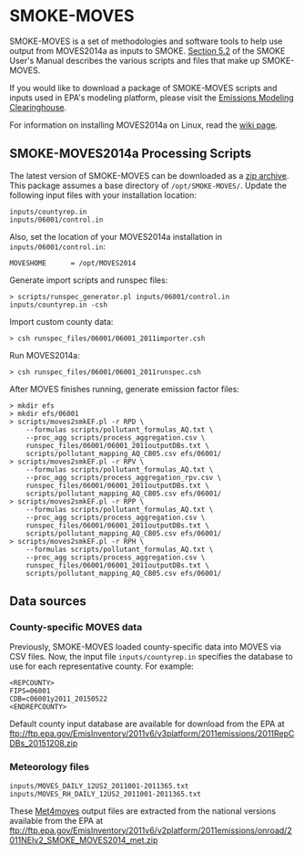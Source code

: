 # SMOKE-MOVES

SMOKE-MOVES is a set of methodologies and software tools to help use output from MOVES2014a as inputs to SMOKE. [Section 5.2](https://www.cmascenter.org/smoke/documentation/3.7/html/ch05s02.html) of the SMOKE User's Manual describes the various scripts and files that make up SMOKE-MOVES.

If you would like to download a package of SMOKE-MOVES scripts and inputs used in EPA's modeling platform, please visit the [Emissions Modeling Clearinghouse](https://www3.epa.gov/ttn/chief/emch/index.html).

For information on installing MOVES2014a on Linux, read the [wiki page](https://github.com/CEMPD/SMOKE-MOVES/wiki/Installing-MOVES2014a-on-Linux).

## SMOKE-MOVES2014a Processing Scripts

The latest version of SMOKE-MOVES can be downloaded as a [zip archive](https://github.com/CEMPD/SMOKE-MOVES/archive/master.zip). This package assumes a base directory of `/opt/SMOKE-MOVES/`. Update the following input files with your installation location:

```
inputs/countyrep.in
inputs/06001/control.in
```

Also, set the location of your MOVES2014a installation in `inputs/06001/control.in`:

`MOVESHOME      = /opt/MOVES2014`

Generate import scripts and runspec files:

`> scripts/runspec_generator.pl inputs/06001/control.in inputs/countyrep.in -csh`

Import custom county data:

`> csh runspec_files/06001/06001_2011importer.csh`

Run MOVES2014a:

`> csh runspec_files/06001/06001_2011runspec.csh`

After MOVES finishes running, generate emission factor files:

```
> mkdir efs
> mkdir efs/06001
> scripts/moves2smkEF.pl -r RPD \
    --formulas scripts/pollutant_formulas_AQ.txt \
    --proc_agg scripts/process_aggregation.csv \
    runspec_files/06001/06001_2011outputDBs.txt \
    scripts/pollutant_mapping_AQ_CB05.csv efs/06001/
> scripts/moves2smkEF.pl -r RPV \
    --formulas scripts/pollutant_formulas_AQ.txt \
    --proc_agg scripts/process_aggregation_rpv.csv \
    runspec_files/06001/06001_2011outputDBs.txt \
    scripts/pollutant_mapping_AQ_CB05.csv efs/06001/
> scripts/moves2smkEF.pl -r RPP \
    --formulas scripts/pollutant_formulas_AQ.txt \
    --proc_agg scripts/process_aggregation.csv \
    runspec_files/06001/06001_2011outputDBs.txt \
    scripts/pollutant_mapping_AQ_CB05.csv efs/06001/
> scripts/moves2smkEF.pl -r RPH \
    --formulas scripts/pollutant_formulas_AQ.txt \
    --proc_agg scripts/process_aggregation.csv \
    runspec_files/06001/06001_2011outputDBs.txt \
    scripts/pollutant_mapping_AQ_CB05.csv efs/06001/
```

## Data sources

### County-specific MOVES data

Previously, SMOKE-MOVES loaded county-specific data into MOVES via CSV files. Now, the input file `inputs/countyrep.in` specifies the database to use for each representative county. For example:

```
<REPCOUNTY>
FIPS=06001
CDB=c06001y2011_20150522
<ENDREPCOUNTY>
```

Default county input database are available for download from the EPA at ftp://ftp.epa.gov/EmisInventory/2011v6/v3platform/2011emissions/2011RepCDBs_20151208.zip

### Meteorology files

```
inputs/MOVES_DAILY_12US2_2011001-2011365.txt
inputs/MOVES_RH_DAILY_12US2_2011001-2011365.txt
```

These [Met4moves](https://www.cmascenter.org/smoke/documentation/3.6.5/html/ch06s07.html) output files are extracted from the national versions available from the EPA at ftp://ftp.epa.gov/EmisInventory/2011v6/v2platform/2011emissions/onroad/2011NEIv2_SMOKE_MOVES2014_met.zip
